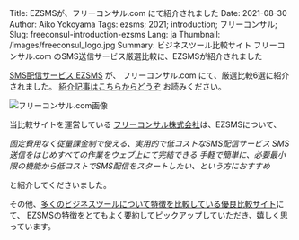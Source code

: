 Title: EZSMSが、フリーコンサル.com にて紹介されました
Date: 2021-08-30
Author: Aiko Yokoyama
Tags: ezsms; 2021; introduction; フリーコンサル;
Slug: freeconsul-introduction-ezsms
Lang: ja
Thumbnail: /images/freeconsul_logo.jpg
Summary: ビジネスツール比較サイト フリーコンサル.com のSMS送信サービス厳選比較に、EZSMSが紹介されました

[SMS配信サービス EZSMS](https://www.ezsms.biz/) が、 フリーコンサル.com にて、厳選比較6選に紹介されました。
[紹介記事はこちらからどうぞ](https://xn--tcke8gsdh0c7c.com/sms_service) お読みください。

![フリーコンサル.com画像](/images/freeconsul_image.jpg)

当比較サイトを運営している [フリーコンサル株式会社](https://freeconsul.co.jp/)は、EZSMSについて、

_固定費用なく従量課金制で使える、実用的で低コストなSMS配信サービス_
_SMS送信をはじめすべての作業をウェブ上にて完結できる_
_手軽で簡単に、必要最小限の機能から低コストでSMS配信をスタートしたい、という方におすすめ_

と紹介してくださいました。

その他、[多くのビジネスツールについて特徴を比較している優良比較サイト](https://xn--tcke8gsdh0c7c.com/category/business-tools)にて、
EZSMSの特徴をとてもよく要約してピックアップしていただき、嬉しく思っています。

